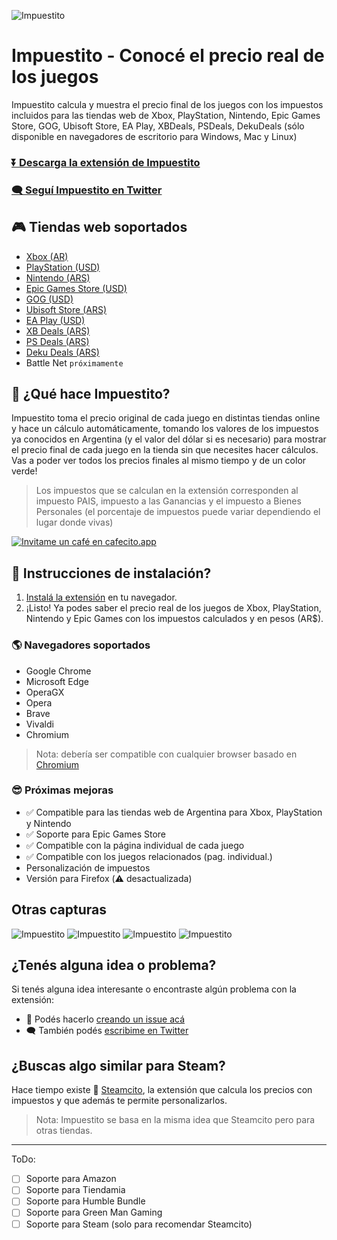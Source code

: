 ![Impuestito](/assets/chrome-store.jpg "Impuestito Cover")

# Impuestito - Conocé el precio real de los juegos

Impuestito calcula y muestra el precio final de los juegos con los impuestos incluidos para las tiendas web de Xbox, PlayStation, Nintendo, Epic Games Store, GOG, Ubisoft Store, EA Play, XBDeals, PSDeals, DekuDeals (sólo disponible en navegadores de escritorio para Windows, Mac y Linux)

### [⏬ Descarga la extensión de Impuestito](https://chrome.google.com/webstore/detail/impuestito/kodbfkngjgckpmipedoomkdhhihioaio/related?hl=es)

### [🗨️ Seguí Impuestito en Twitter](https://twitter.com/impuestito_org)

## 🎮 Tiendas web soportados

- [Xbox (AR)](https://www.xbox.com/es-ar/games/all-games)
- [PlayStation (USD)](https://store.playstation.com/es-ar/category/35027334-375e-423b-b500-0d4d85eff784)
- [Nintendo (ARS)](https://store.nintendo.com.ar/)
- [Epic Games Store (USD)](https://www.epicgames.com/store/en-US/)
- [GOG (USD)](https://gog.com/)
- [Ubisoft Store (ARS)](https://store.ubisoft.com/ofertas/home?lang=es_AR)
- [EA Play (USD)](https://www.ea.com/es-es/ea-play)
- [XB Deals (ARS)](https://xbdeals.net/ar-store)
- [PS Deals (ARS)](https://psdeals.net/ar-store)
- [Deku Deals (ARS)](https://dekudeals.com/)
- Battle Net `próximamente`

## 🙋 ¿Qué hace Impuestito?

Impuestito toma el precio original de cada juego en distintas tiendas online y hace un cálculo automáticamente, tomando los valores de los impuestos ya conocidos en Argentina (y el valor del dólar si es necesario) para mostrar el precio final de cada juego en la tienda sin que necesites hacer cálculos. Vas a poder ver todos los precios finales al mismo tiempo y de un color verde!

> Los impuestos que se calculan en la extensión corresponden al impuesto PAIS, impuesto a las Ganancias y el impuesto a Bienes Personales (el porcentaje de impuestos puede variar dependiendo el lugar donde vivas)

[![Invitame un café en cafecito.app](https://cdn.cafecito.app/imgs/buttons/button_2.svg)](https://cafecito.app/impuestito)

## 📖 Instrucciones de instalación?

1. [Instalá la extensión](https://chrome.google.com/webstore/detail/impuestito/kodbfkngjgckpmipedoomkdhhihioaio/related?hl=es) en tu navegador.
2. ¡Listo! Ya podes saber el precio real de los juegos de Xbox, PlayStation, Nintendo y Epic Games con los impuestos calculados y en pesos (AR$).

### 🌎 Navegadores soportados

- Google Chrome
- Microsoft Edge
- OperaGX
- Opera
- Brave
- Vivaldi
- Chromium

> Nota: debería ser compatible con cualquier browser basado en [Chromium](<https://es.wikipedia.org/wiki/Chromium_(navegador)>)

### 😎 Próximas mejoras

- ✅ Compatible para las tiendas web de Argentina para Xbox, PlayStation y Nintendo
- ✅ Soporte para Epic Games Store
- ✅ Compatible con la página individual de cada juego
- ✅ Compatible con los juegos relacionados (pag. individual.)
- Personalización de impuestos
- Versión para Firefox (⚠️ desactualizada)

## Otras capturas

![Impuestito](/assets/chrome-store-epic.jpg "Impuestito Cover")
![Impuestito](/assets/chrome-store-ea.jpg "Impuestito Cover")
![Impuestito](/assets/chrome-store-stores.jpg "Impuestito Cover")
![Impuestito](/assets/chrome-store-stores-icons.jpg "Impuestito Cover")

## ¿Tenés alguna idea o problema?

Si tenés alguna idea interesante o encontraste algún problema con la extensión:

- 🐞 Podés hacerlo [creando un issue acá](https://github.com/lucasromerodb/impuestito/issues/new/choose)
- 🗨️ También podés [escribime en Twitter](https://twitter.com/impuestito_org)

## ¿Buscas algo similar para Steam?

Hace tiempo existe 👑 [Steamcito](https://github.com/emilianog94/Steamcito-Precios-Steam-Argentina-Impuestos-Incluidos), la extensión que calcula los precios con impuestos y que además te permite personalizarlos.

> Nota: Impuestito se basa en la misma idea que Steamcito pero para otras tiendas.

---

ToDo:
- [ ] Soporte para Amazon
- [ ] Soporte para Tiendamia
- [ ] Soporte para Humble Bundle
- [ ] Soporte para Green Man Gaming
- [ ] Soporte para Steam (solo para recomendar Steamcito)
